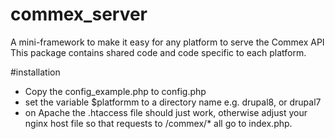 # commex_server
A mini-framework to make it easy for any platform to serve the Commex API
This package contains shared code and code specific to each platform.

#installation
* Copy the config_example.php to config.php
* set the variable $platformm to a directory name e.g. drupal8, or drupal7
* on Apache the .htaccess file should just work, otherwise adjust your nginx host file so that requests to /commex/* all go to index.php.
